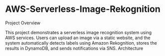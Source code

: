 # AWS-Serverless-Image-Rekognition
Project Overview

This project demonstrates a serverless image recognition system using AWS services. Users can upload an image via a static website, and the system automatically detects labels using Amazon Rekognition, stores the results in DynamoDB, and sends notifications via SNS.
Architecture
